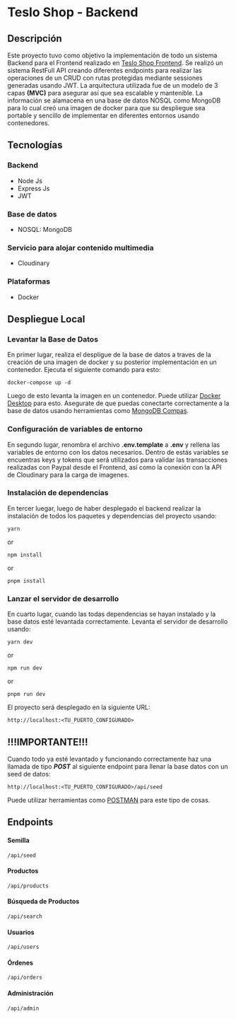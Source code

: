 # Teslo Shop - Backend

## Descripción

Este proyecto tuvo como objetivo la implementación de todo un sistema Backend para el Frontend realizado en [Teslo Shop Frontend](https://github.com/Joletuar/ecommerce-next).
Se realizó un sistema RestFull API creando diferentes endpoints para realizar las operaciones de un CRUD con rutas protegidas mediante sessiones generadas usando JWT. La arquitectura utilizada fue de un modelo de 3 capas **(MVC)** para asegurar así que sea escalable y mantenible. La información se alamacena en una base de datos NOSQL como MongoDB para lo cual creó una imagen de docker para que su despliegue sea portable y sencillo de implementar en diferentes entornos usando contenedores.

## Tecnologías

### Backend

-   Node Js
-   Express Js
-   JWT

### Base de datos

-   NOSQL: MongoDB

### Servicio para alojar contenido multimedia

-   Cloudinary

### Plataformas

-   Docker

## Despliegue Local

### Levantar la Base de Datos

En primer lugar, realiza el despligue de la base de datos a traves de la creación de una imagen de docker y su posterior implementación en un contenedor. Ejecuta el siguiente comando para esto:

```
docker-compose up -d
```

Luego de esto levanta la imagen en un contenedor. Puede utilizar [Docker Desktop](https://www.docker.com/products/docker-desktop/) para esto. Asegurate de que puedas conectarte correctamente a la base de datos usando herramientas como [MongoDB Compas](https://www.mongodb.com/products/compass).

### Configuración de variables de entorno

En segundo lugar, renombra el archivo **.env.template** a **.env** y rellena las variables de entorno con los datos necesarios. Dentro de estás variables se encuentras keys y tokens que será utilizados para validar las transacciones realizadas con Paypal desde el Frontend, así como la conexión con la API de Cloudinary para la carga de imagenes.

### Instalación de dependencias

En tercer luegar, luego de haber desplegado el backend realizar la instalación de todos los paquetes y dependencias del proyecto usando:

```
yarn
```

or

```
npm install
```

or

```
pnpm install
```

### Lanzar el servidor de desarrollo

En cuarto lugar, cuando las todas dependencias se hayan instalado y la base datos esté levantada correctamente. Levanta el servidor de desarrollo usando:

```
yarn dev
```

or

```
npm run dev
```

or

```
pnpm run dev
```

El proyecto será desplegado en la siguiente URL:

```
http://localhost:<TU_PUERTO_CONFIGURADO>
```

## **!!!IMPORTANTE!!!**

Cuando todo ya esté levantado y funcionando correctamente haz una llamada de tipo **_POST_** al siguiente endpoint para llenar la base datos con un seed de datos:

```
http://localhost:<TU_PUERTO_CONFIGURADO>/api/seed
```

Puede utilizar herramientas como [POSTMAN](https://www.postman.com/) para este tipo de cosas.

## Endpoints

#### Semilla

```
/api/seed
```

#### Productos

```
/api/products
```

#### Búsqueda de Productos

```
/api/search
```

#### Usuarios

```
/api/users
```

#### Órdenes

```
/api/orders
```

#### Administración

```
/api/admin
```
